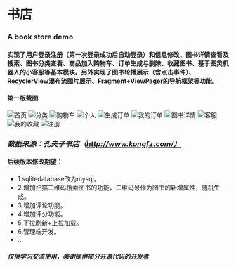# 书店
### A book store demo

#### 实现了用户登录注册（第一次登录成功后自动登录）和信息修改、图书详情查看及搜索、图书分类查看、商品加入购物车、订单生成与删除、收藏图书、基于图灵机器人的小客服等基本模块。另外实现了图书轮播展示（含点击事件）、RecyclerView瀑布流图片展示、Fragment+ViewPager的导航框架等功能。

#### 第一版截图
![首页](https://github.com/Anleeno-Xu/StoreDemo/blob/master/app/src/main/assets/p1.png)
![分类](https://github.com/Anleeno-Xu/StoreDemo/blob/master/app/src/main/assets/p2.png)
![购物车](https://github.com/Anleeno-Xu/StoreDemo/blob/master/app/src/main/assets/p3.png)
![个人](https://github.com/Anleeno-Xu/StoreDemo/blob/master/app/src/main/assets/p4.png)
![生成订单](https://github.com/Anleeno-Xu/StoreDemo/blob/master/app/src/main/assets/p5.png)
![我的订单](https://github.com/Anleeno-Xu/StoreDemo/blob/master/app/src/main/assets/p6.png)
![图书详情](https://github.com/Anleeno-Xu/StoreDemo/blob/master/app/src/main/assets/p7.png)
![客服](https://github.com/Anleeno-Xu/StoreDemo/blob/master/app/src/main/assets/p8.png)
![我的收藏](https://github.com/Anleeno-Xu/StoreDemo/blob/master/app/src/main/assets/p9.png)
![注册](https://github.com/Anleeno-Xu/StoreDemo/blob/master/app/src/main/assets/p10.png)

### *数据来源：孔夫子书店（http://www.kongfz.com/）*

#### 后续版本修改期望：
* 1.sqlitedatabase改为mysql。
* 2.增加扫描二维码搜索图书的功能，二维码号作为图书的新增属性，随机生成。
* 3.增加评论功能。
* 4.增加评分功能。
* 5.下拉刷新+上拉加载。
* 6.管理端开发。
* ...

##### 仅供学习交流使用，感谢提供部分开源代码的开发者
